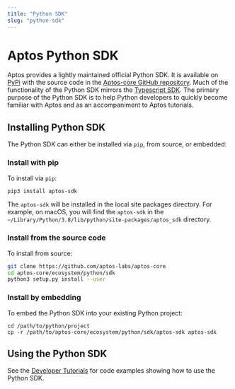 ```yaml
---
title: "Python SDK"
slug: "python-sdk"
---
```


# Aptos Python SDK

Aptos provides a lightly maintained official Python SDK. It is available on [PyPi](https://pypi.org/project/aptos-sdk/) with the source code in the [Aptos-core GitHub repository](https://github.com/aptos-labs/aptos-core/tree/main/ecosystem/python/sdk). Much of the functionality of the Python SDK mirrors the [Typescript SDK](./ts-sdk/index.md). The primary purpose of the Python SDK is to help Python developers to quickly become familiar with Aptos and as an accompaniment to Aptos tutorials.

## Installing Python SDK

The Python SDK can either be installed via `pip`, from source, or embedded:

### Install with pip

To install via `pip`:

```bash
pip3 install aptos-sdk
```

The `aptos-sdk` will be installed in the local site packages directory. For example, on macOS, you will find the `aptos-sdk` in the `~/Library/Python/3.8/lib/python/site-packages/aptos_sdk` directory.

### Install from the source code

To install from source:

```bash
git clone https://github.com/aptos-labs/aptos-core
cd aptos-core/ecosystem/python/sdk
python3 setup.py install --user
```

### Install by embedding

To embed the Python SDK into your existing Python project:

```
cd /path/to/python/project
cp -r /path/to/aptos-core/ecosystem/python/sdk/aptos-sdk aptos-sdk
```

## Using the Python SDK

See the [Developer Tutorials](../tutorials/index.md) for code examples showing how to use the Python SDK.